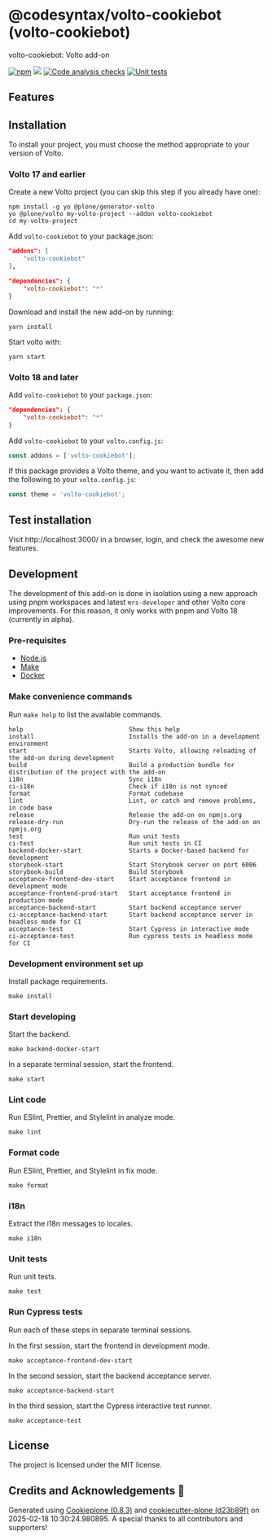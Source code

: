 # @codesyntax/volto-cookiebot (volto-cookiebot)

volto-cookiebot: Volto add-on

[![npm](https://img.shields.io/npm/v/volto-cookiebot)](https://www.npmjs.com/package/volto-cookiebot)
[![](https://img.shields.io/badge/-Storybook-ff4785?logo=Storybook&logoColor=white&style=flat-square)](https://codesyntax.github.io/volto-cookiebot/)
[![Code analysis checks](https://github.com/codesyntax/volto-cookiebot/actions/workflows/code.yml/badge.svg)](https://github.com/codesyntax/volto-cookiebot/actions/workflows/code.yml)
[![Unit tests](https://github.com/codesyntax/volto-cookiebot/actions/workflows/unit.yml/badge.svg)](https://github.com/codesyntax/volto-cookiebot/actions/workflows/unit.yml)

## Features

<!-- List your awesome features here -->

## Installation

To install your project, you must choose the method appropriate to your version of Volto.


### Volto 17 and earlier

Create a new Volto project (you can skip this step if you already have one):

```
npm install -g yo @plone/generator-volto
yo @plone/volto my-volto-project --addon volto-cookiebot
cd my-volto-project
```

Add `volto-cookiebot` to your package.json:

```JSON
"addons": [
    "volto-cookiebot"
],

"dependencies": {
    "volto-cookiebot": "*"
}
```

Download and install the new add-on by running:

```
yarn install
```

Start volto with:

```
yarn start
```

### Volto 18 and later

Add `volto-cookiebot` to your `package.json`:

```json
"dependencies": {
    "volto-cookiebot": "*"
}
```

Add `volto-cookiebot` to your `volto.config.js`:

```javascript
const addons = ['volto-cookiebot'];
```

If this package provides a Volto theme, and you want to activate it, then add the following to your `volto.config.js`:

```javascript
const theme = 'volto-cookiebot';
```

## Test installation

Visit http://localhost:3000/ in a browser, login, and check the awesome new features.


## Development

The development of this add-on is done in isolation using a new approach using pnpm workspaces and latest `mrs-developer` and other Volto core improvements.
For this reason, it only works with pnpm and Volto 18 (currently in alpha).


### Pre-requisites

-   [Node.js](https://6.docs.plone.org/install/create-project.html#node-js)
-   [Make](https://6.docs.plone.org/install/create-project.html#make)
-   [Docker](https://6.docs.plone.org/install/create-project.html#docker)


### Make convenience commands

Run `make help` to list the available commands.

```text
help                             Show this help
install                          Installs the add-on in a development environment
start                            Starts Volto, allowing reloading of the add-on during development
build                            Build a production bundle for distribution of the project with the add-on
i18n                             Sync i18n
ci-i18n                          Check if i18n is not synced
format                           Format codebase
lint                             Lint, or catch and remove problems, in code base
release                          Release the add-on on npmjs.org
release-dry-run                  Dry-run the release of the add-on on npmjs.org
test                             Run unit tests
ci-test                          Run unit tests in CI
backend-docker-start             Starts a Docker-based backend for development
storybook-start                  Start Storybook server on port 6006
storybook-build                  Build Storybook
acceptance-frontend-dev-start    Start acceptance frontend in development mode
acceptance-frontend-prod-start   Start acceptance frontend in production mode
acceptance-backend-start         Start backend acceptance server
ci-acceptance-backend-start      Start backend acceptance server in headless mode for CI
acceptance-test                  Start Cypress in interactive mode
ci-acceptance-test               Run cypress tests in headless mode for CI
```

### Development environment set up

Install package requirements.

```shell
make install
```

### Start developing

Start the backend.

```shell
make backend-docker-start
```

In a separate terminal session, start the frontend.

```shell
make start
```

### Lint code

Run ESlint, Prettier, and Stylelint in analyze mode.

```shell
make lint
```

### Format code

Run ESlint, Prettier, and Stylelint in fix mode.

```shell
make format
```

### i18n

Extract the i18n messages to locales.

```shell
make i18n
```

### Unit tests

Run unit tests.

```shell
make test
```

### Run Cypress tests

Run each of these steps in separate terminal sessions.

In the first session, start the frontend in development mode.

```shell
make acceptance-frontend-dev-start
```

In the second session, start the backend acceptance server.

```shell
make acceptance-backend-start
```

In the third session, start the Cypress interactive test runner.

```shell
make acceptance-test
```

## License

The project is licensed under the MIT license.

## Credits and Acknowledgements 🙏

Generated using [Cookieplone (0.8.3)](https://github.com/plone/cookieplone) and [cookiecutter-plone (d23b89f)](https://github.com/plone/cookiecutter-plone/commit/d23b89fb29648aa2bb85d39324cd3d226fff3ac3) on 2025-02-18 10:30:24.980895. A special thanks to all contributors and supporters!
